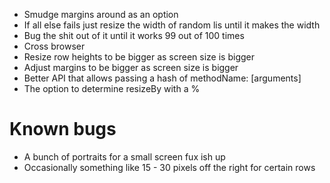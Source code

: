 * Smudge margins around as an option
* If all else fails just resize the width of random lis until it makes the width
* Bug the shit out of it until it works 99 out of 100 times
* Cross browser
* Resize row heights to be bigger as screen size is bigger
* Adjust margins to be bigger as screen size is bigger
* Better API that allows passing a hash of methodName: [arguments]
* The option to determine resizeBy with a %

# Known bugs

* A bunch of portraits for a small screen fux ish up
* Occasionally something like 15 - 30 pixels off the right for certain rows